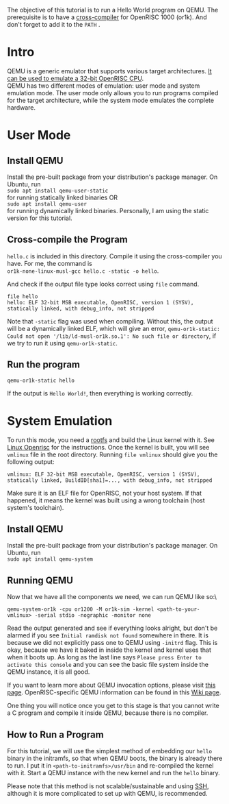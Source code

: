 The objective of this tutorial is to run a Hello World program on QEMU. The prerequisite is to have a [cross-compiler](https://openrisc.io/software) for OpenRISC 1000 (or1k). And don't forget to add it to the `PATH` .

# Intro
QEMU is a generic emulator that supports various target architectures. [It can be used to emulate a 32-bit OpenRISC CPU](https://www.qemu.org/docs/master/system/target-openrisc.html).\
QEMU has two different modes of emulation: user mode and system emulation mode. The user mode only allows you to run programs compiled for the target architecture, while the system mode emulates the complete hardware. 

# User Mode
## Install QEMU
Install the pre-built package from your distribution's package manager. On Ubuntu, run\
`sudo apt install qemu-user-static`  
for running statically linked binaries OR\
`sudo apt install qemu-user`  
for running dynamically linked binaries. Personally, I am using the static version for this tutorial.

## Cross-compile the Program
`hello.c` is included in this directory. Compile it using the cross-compiler you have. For me, the command is\
`or1k-none-linux-musl-gcc hello.c -static -o hello`.

And check if the output file type looks correct using `file` command.
```
file hello
hello: ELF 32-bit MSB executable, OpenRISC, version 1 (SYSV), statically linked, with debug_info, not stripped
```

Note that `-static` flag was used when compiling. Without this, the output will be a dynamically linked ELF, which will give an error, ```qemu-or1k-static: Could not open '/lib/ld-musl-or1k.so.1': No such file or directory```, if we try to run it using `qemu-or1k-static`.

## Run the program
```
qemu-or1k-static hello
```
If the output is `Hello World!`, then everything is working correctly.

# System Emulation
To run this mode, you need a [rootfs](https://github.com/stffrdhrn/or1k-rootfs-build/releases) and build the Linux kernel with it. See [Linux Openrisc](https://www.kernel.org/doc/html/v5.11/openrisc/openrisc_port.html) for the instructions. Once the kernel is built, you will see `vmlinux` file in the root directory. Running `file vmlinux` should give you the following output:
```
vmlinux: ELF 32-bit MSB executable, OpenRISC, version 1 (SYSV), statically linked, BuildID[sha1]=..., with debug_info, not stripped
```
Make sure it is an ELF file for OpenRISC, not your host system. If that happened, it means the kernel was built using a wrong toolchain (host system's toolchain).

## Install QEMU
Install the pre-built package from your distribution's package manager. On Ubuntu, run\
`sudo apt install qemu-system` 

## Running QEMU
Now that we have all the components we need, we can run QEMU like so:\
```
qemu-system-or1k -cpu or1200 -M or1k-sim -kernel <path-to-your-vmlinux> -serial stdio -nographic -monitor none
```

Read the output generated and see if everything looks alright, but don't be alarmed if you see `Initial ramdisk not found` somewhere in there. It is because we did not explicitly pass one to QEMU using `-initrd` flag. This is okay, because we have it baked in inside the kernel and kernel uses that when it boots up. As long as the last line says `Please press Enter to activate this console` and you can see the basic file system inside the QEMU instance, it is all good.

If you want to learn more about QEMU invocation options, please visit [this page](https://www.qemu.org/docs/master/system/invocation.html). OpenRISC-specific QEMU information can be found in this [Wiki page](https://wiki.qemu.org/Documentation/Platforms/OpenRISC). 

One thing you will notice once you get to this stage is that you cannot write a C program and compile it inside QEMU, because there is no compiler.
  
## How to Run a Program
For this tutorial, we will use the simplest method of embedding our `hello` binary in the initramfs, so that when QEMU boots, the binary is already there to run. I put it in `<path-to-initramfs>/usr/bin` and re-compiled the kernel with it. Start a QEMU instance with the new kernel and run the `hello` binary.

Please note that this method is not scalable/sustainable and using [SSH](https://wiki.qemu.org/Documentation/Networking), although it is more complicated to set up with QEMU, is recommended. 
